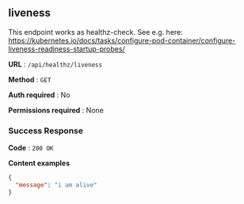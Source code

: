 ## liveness

This endpoint works as healthz-check. See e.g. here:
https://kubernetes.io/docs/tasks/configure-pod-container/configure-liveness-readiness-startup-probes/

**URL** : `/api/healthz/liveness`

**Method** : `GET`

**Auth required** : No

**Permissions required** : None

### Success Response

**Code** : `200 OK`

**Content examples**

```json
{
  "message": "i am alive"
}
```